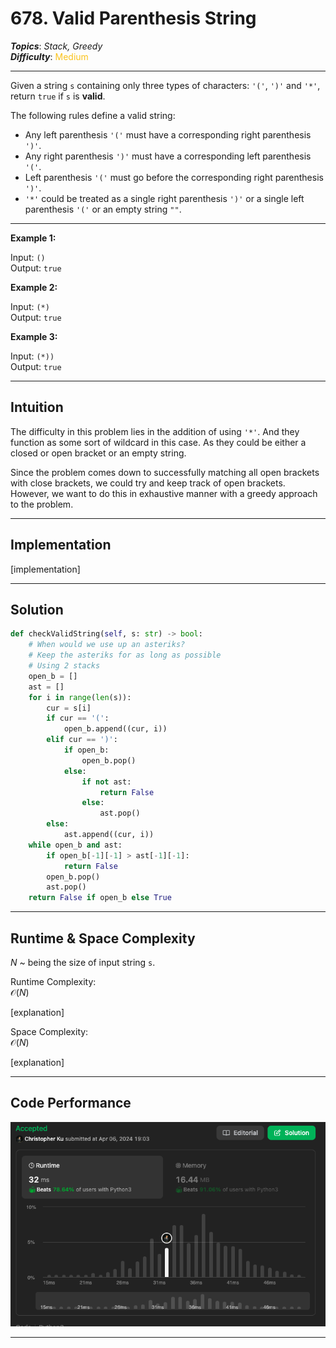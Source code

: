 # 678. Valid Parenthesis String
***Topics***: *Stack, Greedy*  
***Difficulty***: <span style="color: #fac31d;">Medium</span>
<!-- green: #46c6c2, yellow: #fac31d, red: #f8615c-->
---
Given a string `s` containing only three types of characters: `'('`, `')'` and `'*'`, return `true` if `s` is **valid**.

The following rules define a valid string:

- Any left parenthesis `'('` must have a corresponding right parenthesis `')'`.
- Any right parenthesis `')'` must have a corresponding left parenthesis `'('`.
- Left parenthesis `'('` must go before the corresponding right parenthesis `')'`.
- `'*'` could be treated as a single right parenthesis `')'` or a single left parenthesis `'('` or an empty string `""`.


---
**Example 1:**  

Input: `()`  
Output: `true`  

**Example 2:**  

Input: `(*)`  
Output: `true`

**Example 3:**  

Input: `(*))`  
Output: `true`

---
## Intuition
The difficulty in this problem lies in the addition of using `'*'`. And they function as some sort of wildcard in this case. As they could be either a closed or open bracket or an empty string.

Since the problem comes down to successfully matching all open brackets with close brackets, we could try and keep track of open brackets. However, we want to do this in exhaustive manner with a greedy approach to the problem.

---
## Implementation
[implementation]

---
## Solution
```python
def checkValidString(self, s: str) -> bool:
    # When would we use up an asteriks?
    # Keep the asteriks for as long as possible
    # Using 2 stacks
    open_b = []
    ast = []
    for i in range(len(s)):
        cur = s[i]
        if cur == '(':
            open_b.append((cur, i))
        elif cur == ')':
            if open_b:
                open_b.pop()
            else:
                if not ast:
                    return False
                else:
                    ast.pop()
        else:
            ast.append((cur, i))
    while open_b and ast:
        if open_b[-1][-1] > ast[-1][-1]:
            return False
        open_b.pop()
        ast.pop()
    return False if open_b else True
```
---
## Runtime & Space Complexity
$N$ ~ being the size of input string `s`.  

Runtime Complexity:  
$\mathcal{O}(N)$

[explanation]

Space Complexity:  
$\mathcal{O}(N)$

[explanation]

---
## Code Performance
![678 code performance](../y_resources/code-performances/lc-678.png)

---